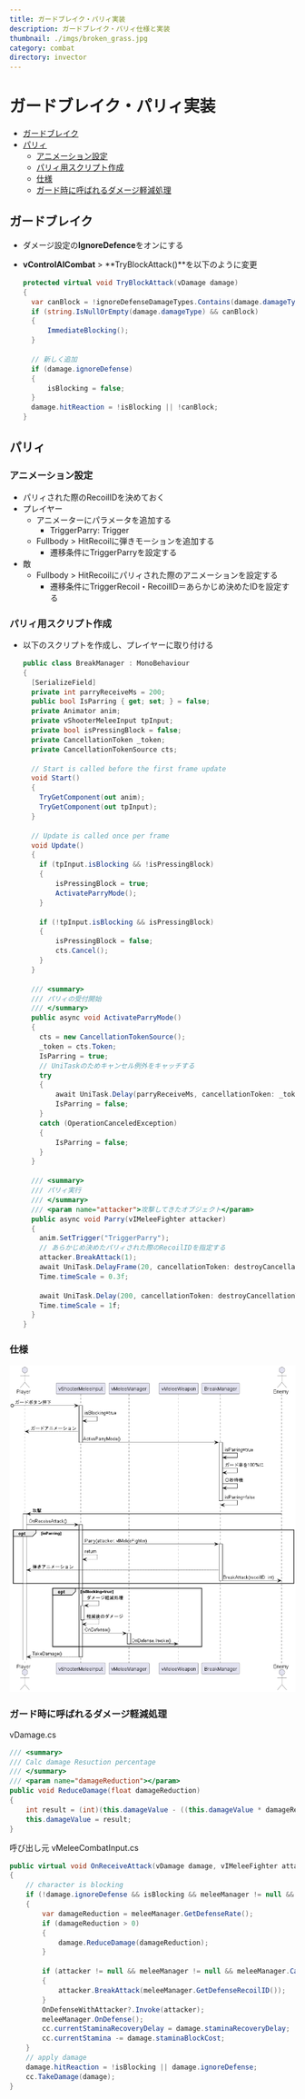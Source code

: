 ```yaml
---
title: ガードブレイク・パリィ実装
description: ガードブレイク・パリィ仕様と実装
thumbnail: ./imgs/broken_grass.jpg
category: combat
directory: invector
---
```


# ガードブレイク・パリィ実装

- [ガードブレイク](#ガードブレイク)
- [パリィ](#パリィ)
  - [アニメーション設定](#アニメーション設定)
  - [パリィ用スクリプト作成](#パリィ用スクリプト作成)
  - [仕様](#仕様)
  - [ガード時に呼ばれるダメージ軽減処理](#ガード時に呼ばれるダメージ軽減処理)


## ガードブレイク

- ダメージ設定の**IgnoreDefence**をオンにする

- **vControlAICombat** > **TryBlockAttack()**を以下のように変更

  ``` csharp [vControlAICombat.cs]
  protected virtual void TryBlockAttack(vDamage damage)
  {
    var canBlock = !ignoreDefenseDamageTypes.Contains(damage.damageType) && !damage.ignoreDefense;
    if (string.IsNullOrEmpty(damage.damageType) && canBlock)
    {
        ImmediateBlocking();              
    }

    // 新しく追加
    if (damage.ignoreDefense)
    {
        isBlocking = false;
    }
    damage.hitReaction = !isBlocking || !canBlock;
  }
  ```

## パリィ

### アニメーション設定

- パリィされた際のRecoilIDを決めておく
- プレイヤー
  - アニメーターにパラメータを追加する
    - TriggerParry: Trigger
  - Fullbody > HitRecoilに弾きモーションを追加する
    - 遷移条件にTriggerParryを設定する
- 敵
  - Fullbody > HitRecoilにパリィされた際のアニメーションを設定する
    - 遷移条件にTriggerRecoil・RecoilID＝あらかじめ決めたIDを設定する


### パリィ用スクリプト作成

- 以下のスクリプトを作成し、プレイヤーに取り付ける

  ``` csharp [BreakManager.cs]
  public class BreakManager : MonoBehaviour
  {
    [SerializeField]
    private int parryReceiveMs = 200;
    public bool IsParring { get; set; } = false;
    private Animator anim;
    private vShooterMeleeInput tpInput;
    private bool isPressingBlock = false;
    private CancellationToken _token;
    private CancellationTokenSource cts;

    // Start is called before the first frame update
    void Start()
    {
      TryGetComponent(out anim);
      TryGetComponent(out tpInput);
    }

    // Update is called once per frame
    void Update()
    {
      if (tpInput.isBlocking && !isPressingBlock)
      {
          isPressingBlock = true;
          ActivateParryMode();
      }

      if (!tpInput.isBlocking && isPressingBlock)
      {
          isPressingBlock = false;
          cts.Cancel();
      }
    }

    /// <summary>
    /// パリィの受付開始
    /// </summary>
    public async void ActivateParryMode()
    {
      cts = new CancellationTokenSource();
      _token = cts.Token;
      IsParring = true;
      // UniTaskのためキャンセル例外をキャッチする
      try
      {
          await UniTask.Delay(parryReceiveMs, cancellationToken: _token);
          IsParring = false;
      }
      catch (OperationCanceledException)
      {
          IsParring = false;
      }
    }

    /// <summary>
    /// パリィ実行
    /// </summary>
    /// <param name="attacker">攻撃してきたオブジェクト</param>
    public async void Parry(vIMeleeFighter attacker)
    {
      anim.SetTrigger("TriggerParry");
      // あらかじめ決めたパリィされた際のRecoilIDを指定する
      attacker.BreakAttack(1);
      await UniTask.DelayFrame(20, cancellationToken: destroyCancellationToken);
      Time.timeScale = 0.3f;
      
      await UniTask.Delay(200, cancellationToken: destroyCancellationToken, ignoreTimeScale: true);
      Time.timeScale = 1f;
    }
  }
  ```

### 仕様

![just_guard](./imgs/just_guard.png)

### ガード時に呼ばれるダメージ軽減処理

vDamage.cs

``` csharp
/// <summary>
/// Calc damage Resuction percentage
/// </summary>
/// <param name="damageReduction"></param>
public void ReduceDamage(float damageReduction)
{
    int result = (int)(this.damageValue - ((this.damageValue * damageReduction) / 100));
    this.damageValue = result;
}
```

呼び出し元 vMeleeCombatInput.cs

``` csharp
public virtual void OnReceiveAttack(vDamage damage, vIMeleeFighter attacker)
{
    // character is blocking
    if (!damage.ignoreDefense && isBlocking && meleeManager != null && meleeManager.CanBlockAttack(damage.sender.position))
    {
        var damageReduction = meleeManager.GetDefenseRate();
        if (damageReduction > 0)
        {
            damage.ReduceDamage(damageReduction);
        }

        if (attacker != null && meleeManager != null && meleeManager.CanBreakAttack())
        {
            attacker.BreakAttack(meleeManager.GetDefenseRecoilID());
        }
        OnDefenseWithAttacker?.Invoke(attacker);
        meleeManager.OnDefense();
        cc.currentStaminaRecoveryDelay = damage.staminaRecoveryDelay;
        cc.currentStamina -= damage.staminaBlockCost;
    }
    // apply damage
    damage.hitReaction = !isBlocking || damage.ignoreDefense;
    cc.TakeDamage(damage);
}
```
